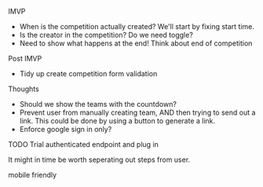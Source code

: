 IMVP
 - When is the competition actually created? We'll start by fixing start time.
 - Is the creator in the competition? Do we need toggle?
 - Need to show what happens at the end! Think about end of competition

Post IMVP
- Tidy up create competition form validation

Thoughts
 - Should we show the teams with the countdown?
 - Prevent user from manually creating team, AND then trying to send out a link. This could be done by using a button to generate a link.
 - Enforce google sign in only?

TODO
Trial authenticated endpoint and plug in

It might in time be worth seperating out steps from user.

mobile friendly

